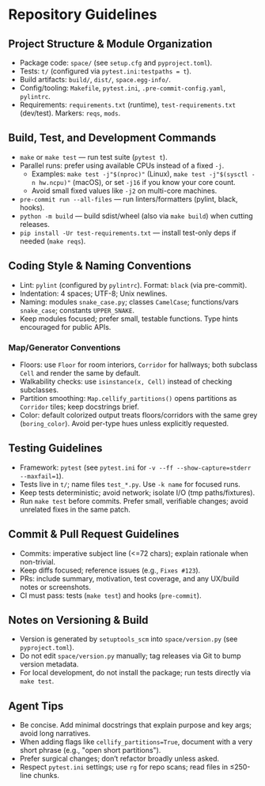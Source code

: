 # Repository Guidelines

## Project Structure & Module Organization
- Package code: `space/` (see `setup.cfg` and `pyproject.toml`).
- Tests: `t/` (configured via `pytest.ini:testpaths = t`).
- Build artifacts: `build/`, `dist/`, `space.egg-info/`.
- Config/tooling: `Makefile`, `pytest.ini`, `.pre-commit-config.yaml`, `pylintrc`.
- Requirements: `requirements.txt` (runtime), `test-requirements.txt` (dev/test). Markers: `reqs`, `mods`.

## Build, Test, and Development Commands
- `make` or `make test` — run test suite (`pytest t`).
- Parallel runs: prefer using available CPUs instead of a fixed `-j`.
  - Examples: `make test -j"$(nproc)"` (Linux), `make test -j"$(sysctl -n hw.ncpu)"` (macOS), or set `-j16` if you know your core count.
  - Avoid small fixed values like `-j2` on multi-core machines.
- `pre-commit run --all-files` — run linters/formatters (pylint, black, hooks).
- `python -m build` — build sdist/wheel (also via `make build`) when cutting releases.
- `pip install -Ur test-requirements.txt` — install test-only deps if needed (`make reqs`).

## Coding Style & Naming Conventions
- Lint: `pylint` (configured by `pylintrc`). Format: `black` (via pre-commit).
- Indentation: 4 spaces; UTF-8; Unix newlines.
- Naming: modules `snake_case.py`; classes `CamelCase`; functions/vars `snake_case`; constants `UPPER_SNAKE`.
- Keep modules focused; prefer small, testable functions. Type hints encouraged for public APIs.

### Map/Generator Conventions
- Floors: use `Floor` for room interiors, `Corridor` for hallways; both subclass `Cell` and render the same by default.
- Walkability checks: use `isinstance(x, Cell)` instead of checking subclasses.
- Partition smoothing: `Map.cellify_partitions()` opens partitions as `Corridor` tiles; keep docstrings brief.
- Color: default colorized output treats floors/corridors with the same grey (`boring_color`). Avoid per-type hues unless explicitly requested.

## Testing Guidelines
- Framework: `pytest` (see `pytest.ini` for `-v --ff --show-capture=stderr --maxfail=1`).
- Tests live in `t/`; name files `test_*.py`. Use `-k name` for focused runs.
- Keep tests deterministic; avoid network; isolate I/O (tmp paths/fixtures).
- Run `make test` before commits. Prefer small, verifiable changes; avoid unrelated fixes in the same patch.

## Commit & Pull Request Guidelines
- Commits: imperative subject line (<=72 chars); explain rationale when non-trivial.
- Keep diffs focused; reference issues (e.g., `Fixes #123`).
- PRs: include summary, motivation, test coverage, and any UX/build notes or screenshots.
- CI must pass: tests (`make test`) and hooks (`pre-commit`).

## Notes on Versioning & Build
- Version is generated by `setuptools_scm` into `space/version.py` (see `pyproject.toml`).
- Do not edit `space/version.py` manually; tag releases via Git to bump version metadata.
- For local development, do not install the package; run tests directly via `make test`.

## Agent Tips
- Be concise. Add minimal docstrings that explain purpose and key args; avoid long narratives.
- When adding flags like `cellify_partitions=True`, document with a very short phrase (e.g., "open short partitions").
- Prefer surgical changes; don’t refactor broadly unless asked.
- Respect `pytest.ini` settings; use `rg` for repo scans; read files in ≤250-line chunks.
